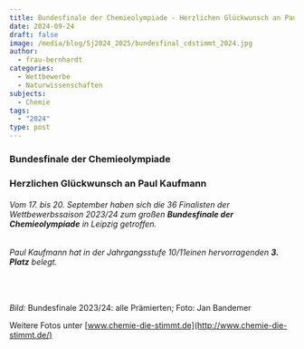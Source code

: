 ```yaml
---
title: Bundesfinale der Chemieolympiade - Herzlichen Glückwunsch an Paul Kaufmann
date: 2024-09-24
draft: false
image: /media/blog/Sj2024_2025/bundesfinal_cdstimmt_2024.jpg
author:
  - frau-bernhardt
categories:
  - Wettbewerbe
  - Naturwissenschaften
subjects:
  - Chemie
tags:
  - "2024"
type: post
---
```

### Bundesfinale der Chemieolympiade 

### Herzlichen Glückwunsch an Paul Kaufmann

###### Vom 17. bis 20. September haben sich die 36 Finalisten der Wettbewerbssaison 2023/24 zum großen **Bundesfinale der Chemieolympiade** in Leipzig getroffen.

###### Paul Kaufmann hat in der Jahrgangsstufe 10/11einen hervorragenden **3. Platz** belegt.

‎ 

_Bild:_ Bundesfinale 2023/24: alle Prämierten; Foto: Jan Bandemer 

Weitere Fotos unter [www.chemie-die-stimmt.de](http://www.chemie-die-stimmt.de/)





